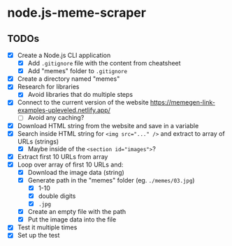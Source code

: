 # node.js-meme-scraper

## TODOs

- [x] Create a Node.js CLI application
  - [x] Add `.gitignore` file with the content from cheatsheet
  - [x] Add "memes" folder to `.gitignore`
- [x] Create a directory named "memes"
- [x] Research for libraries
  - [x] Avoid libraries that do multiple steps
- [x] Connect to the current version of the website https://memegen-link-examples-upleveled.netlify.app/
  - [ ] Avoid any caching?
- [x] Download HTML string from the website and save in a variable
- [x] Search inside HTML string for `<img src="..." />` and extract to array of URLs (strings)
  - [x] Maybe inside of the `<section id="images">`?
- [x] Extract first 10 URLs from array
- [x] Loop over array of first 10 URLs and:
  - [x] Download the image data (string)
  - [x] Generate path in the "memes" folder (eg. `./memes/03.jpg`)
    - [x] 1-10
    - [x] double digits
    - [x] `.jpg`
  - [x] Create an empty file with the path
  - [x] Put the image data into the file
- [x] Test it multiple times
- [x] Set up the test
